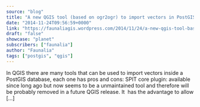 ```yaml
---
source: "blog"
title: "A new QGIS tool (based on ogr2ogr) to import vectors in PostGIS, the fast way"
date: "2014-11-24T09:56:59+0000"
link: "https://faunaliagis.wordpress.com/2014/11/24/a-new-qgis-tool-based-on-ogr2ogr-to-import-vectors-in-postgis-the-fast-way/"
draft: "false"
showcase: "planet"
subscribers: ["faunalia"]
author: "Faunalia"
tags: ["postgis", "qgis"]
---
```


In QGIS there are many tools that can be used to import vectors inside a PostGIS database, each one has pros and cons: SPIT core plugin: available since long ago but now seems to be a unmaintained tool and therefore will be probably removed in a future QGIS release. It  has the advantage to allow [&#8230;]
